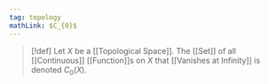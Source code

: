 ```yaml
---
tag: topology
mathLink: $C_{0}$
---
```

>[!def]
>Let $X$ be a [[Topological Space]]. The [[Set]] of all [[Continuous]] [[Function]]s on $X$ that [[Vanishes at Infinity]] is denoted $C_{0}(X)$.
